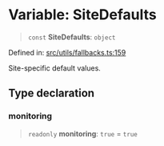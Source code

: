# Variable: SiteDefaults

> `const` **SiteDefaults**: `object`

Defined in: [src/utils/fallbacks.ts:159](https://github.com/Nick2bad4u/Uptime-Watcher/blob/dca5483e793478722cd3e6e125cafcec5fc771f0/src/utils/fallbacks.ts#L159)

Site-specific default values.

## Type declaration

### monitoring

> `readonly` **monitoring**: `true` = `true`
